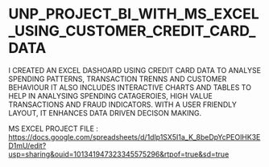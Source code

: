 # UNP_PROJECT_BI_WITH_MS_EXCEL_USING_CUSTOMER_CREDIT_CARD_DATA

I CREATED AN EXCEL DASHOARD USING CREDIT CARD DATA TO ANALYSE SPENDING PATTERNS, TRANSACTION TRENNS AND CUSTOMER BEHAVIOUR IT ALSO INCLUDES INTERACTIVE CHARTS AND TABLES TO HELP IN ANALYSING SPENDING CATAGEROIES, HIGH VALUE TRANSACTIONS AND FRAUD INDICATORS. WITH A USER FRIENDLY LAYOUT, IT ENHANCES DATA DRIVEN DECISON MAKING.

MS EXCEL PROJECT FILE : https://docs.google.com/spreadsheets/d/1dlp1SX5I1a_K_8beDpYcPEOlHK3ED1mU/edit?usp=sharing&ouid=101341947323345575296&rtpof=true&sd=true
